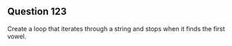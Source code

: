 ## Question 123
Create a loop that iterates through a string and stops when it finds the first vowel.